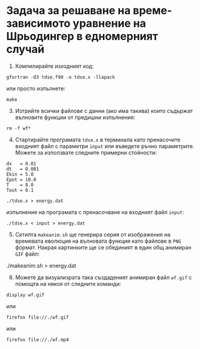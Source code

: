 # Задача за решаване на време-зависимото уравнение на Шрьодингер в едномерният случай

1. Компилирайте изходният код:

```
gfortran -O3 tdse.f90 -o tdse.x -llapack
```
или просто изпълнете:

```
make
```

3. Изтрийте всички файлове с данни (ако има такива) които съдържат вълновите функции от предишни изпълнения:

```
rm -f wf*
```

4. Стартирайте програмата ```tdse.x``` в терминала като пренасочите входният файл с параметри ```input``` или въведете ръчно параметрите. Можете за използвате следните примерни стойности:

```
dx   = 0.01
dt   = 0.001
Ekin = 5.0 
Epot = 10.0
T    = 8.0
Tout = 0.1
````

```
./tdse.x > energy.dat  
```

изпълнение на програмата с пренасочване на входният файл ```input```:

```
./tdse.x < input > energy.dat
```

5. Сктипта ```makeanim.sh``` ще генерира серия от изображения на времевата еволюция на вълновата функция като файлове в ```PNG``` формат. Накрая картинките ще се обединият в един общ анимиран ```GIF``` файл:

./makeanim.sh > energy.dat

6. Можете да визуализрата така създаденият анимиран файл ```wf.gif``` с помощта на някоя от следните команди:

```
display wf.gif 
```

или

```
firefox file://./wf.gif
```
или

```
firefox file://./wf.mp4
```
